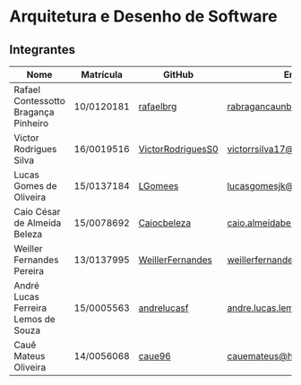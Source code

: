 # Arquitetura e Desenho de Software

## Integrantes

| Nome                          | Matrícula  | GitHub             | Email                                |
|-------------------------------|------------|--------------------|--------------------------------------|
| Rafael Contessotto Bragança Pinheiro  | 10/0120181 | [rafaelbrg](https://github.com/rafaelbrg) | rabragancaunb@gmail.com |
| Victor Rodrigues Silva | 16/0019516 | [VictorRodriguesS0](https://github.com/VictorRodriguesS0) | victorrsilva17@gmail.com |
| Lucas Gomes de Oliveira | 15/0137184 | [LGomees](https://github.com/LGomees) | lucasgomesjk@gmail.com
| Caio César de Almeida Beleza | 15/0078692 | [Caiocbeleza](https://github.com/Caiocbeleza) | caio.almeidabeleza@gmail.com |
| Weiller Fernandes Pereira | 13/0137995 | [WeillerFernandes](https://github.com/WeillerFernandes) | weillerfernandes@gmail.com |
| André Lucas Ferreira Lemos de Souza | 15/0005563 | [andrelucasf](https://github.com/andrelucasf) | andre.lucas.lemos@hotmail.com |
| Cauê Mateus Oliveira | 14/0056068 | [caue96](https://github.com/caue96) | cauemateus@hotmail.com |
